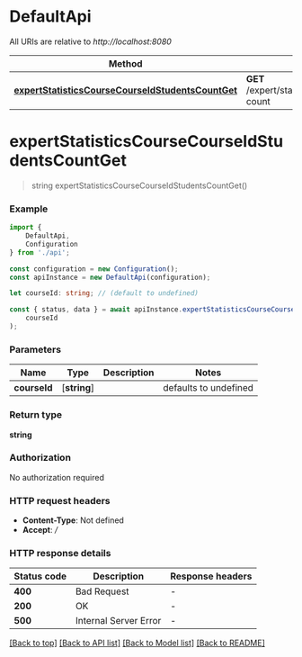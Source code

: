 # DefaultApi

All URIs are relative to *http://localhost:8080*

|Method | HTTP request | Description|
|------------- | ------------- | -------------|
|[**expertStatisticsCourseCourseIdStudentsCountGet**](#expertstatisticscoursecourseidstudentscountget) | **GET** /expert/statistics/course/{courseId}/students-count | |

# **expertStatisticsCourseCourseIdStudentsCountGet**
> string expertStatisticsCourseCourseIdStudentsCountGet()



### Example

```typescript
import {
    DefaultApi,
    Configuration
} from './api';

const configuration = new Configuration();
const apiInstance = new DefaultApi(configuration);

let courseId: string; // (default to undefined)

const { status, data } = await apiInstance.expertStatisticsCourseCourseIdStudentsCountGet(
    courseId
);
```

### Parameters

|Name | Type | Description  | Notes|
|------------- | ------------- | ------------- | -------------|
| **courseId** | [**string**] |  | defaults to undefined|


### Return type

**string**

### Authorization

No authorization required

### HTTP request headers

 - **Content-Type**: Not defined
 - **Accept**: */*


### HTTP response details
| Status code | Description | Response headers |
|-------------|-------------|------------------|
|**400** | Bad Request |  -  |
|**200** | OK |  -  |
|**500** | Internal Server Error |  -  |

[[Back to top]](#) [[Back to API list]](../README.md#documentation-for-api-endpoints) [[Back to Model list]](../README.md#documentation-for-models) [[Back to README]](../README.md)


